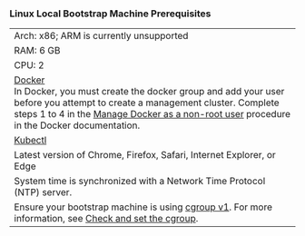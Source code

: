 ### Linux Local Bootstrap Machine Prerequisites
||
|:--- |
|Arch: x86; ARM is currently unsupported|
|RAM: 6 GB|
|CPU: 2|
|[Docker](https://docs.docker.com/engine/install/) <BR> In Docker, you must create the docker group and add your user before you attempt to create a management cluster. Complete steps 1 to 4 in the [Manage Docker as a non-root user](https://docs.docker.com/engine/install/linux-postinstall/#manage-docker-as-a-non-root-user) procedure in the Docker documentation.|
|[Kubectl](https://kubernetes.io/docs/tasks/tools/install-kubectl-linux/) |
|Latest version of Chrome, Firefox, Safari, Internet Explorer, or  Edge|
|System time is synchronized with a Network Time Protocol (NTP) server.|
|Ensure your bootstrap machine is using [cgroup v1](https://man7.org/linux/man-pages/man7/cgroups.7.html). For more information, see [Check and set the cgroup](../support-matrix/#check-and-set-the-cgroup).|
